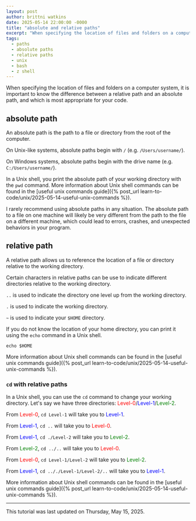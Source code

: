 ```yaml
---
layout: post
author: brittni watkins
date: 2025-05-14 22:00:00 -0000
title: "absolute and relative paths"
excerpt: "When specifying the location of files and folders on a computer system, it is important to know the difference between a relative path and an absolute path, and which is most appropriate for your code."
tags:
  - paths
  - absolute paths
  - relative paths
  - unix
  - bash
  - z shell
---
```


When specifying the location of files and folders on a computer system, it is important to know the difference between a relative path and an absolute path, and which is most appropriate for your code.

## absolute path

An absolute path is the path to a file or directory from the root of the computer.

On Unix-like systems, absolute paths begin with `/` (e.g. `/Users/username/`).

On Windows systems, absolute paths begin with the drive name (e.g. `C:/Users/username/`).

In a Unix shell, you print the absolute path of your working directory with the `pwd` command. More information about Unix shell commands can be found in the [useful unix commands guide]({% post_url learn-to-code/unix/2025-05-14-useful-unix-commands %}).

I rarely recommend using absolute paths in any situation.  The absolute path to a file on one machine will likely be very different from the path to the file on a different machine, which could lead to errors, crashes, and unexpected behaviors in your program.

## relative path

A relative path allows us to reference the location of a file or directory relative to the working directory.

Certain characters in relative paths can be use to indicate different directories relative to the working directory.

`..` is used to indicate the directory one level up from the working directory.

`.` is used to indicate the working directory.

`~` is used to indicate your `$HOME` directory.

If you do not know the location of your home directory, you can print it using the `echo` command in a Unix shell.

```shell
echo $HOME
```

More information about Unix shell commands can be found in the [useful unix commands guide]({% post_url learn-to-code/unix/2025-05-14-useful-unix-commands %}).

### `cd` with relative paths

In a Unix shell, you can use the `cd` command to change your working directory. Let's say we have three directories: <span style="color: red;">Level-0</span>/<span style="color: blue;">Level-1</span>/<span style="color: green;">Level-2</span>.

From <span style="color: red;">Level-0</span>, `cd Level-1` will take you to <span style="color: blue;">Level-1</span>.

From <span style="color: blue;">Level-1</span>, `cd ..` will take you to <span style="color: red;">Level-0</span>.

From <span style="color: blue;">Level-1</span>, `cd ./Level-2` will take you to <span style="color: green;">Level-2</span>.

From <span style="color: green;">Level-2</span>, `cd ../..` will take you to <span style="color: red;">Level-0</span>.

From <span style="color: red;">Level-0</span>, `cd Level-1/Level-2` will take you to <span style="color: green;">Level-2</span>.

From <span style="color: blue;">Level-1</span>, `cd .././Level-1/Level-2/..` will take you to <span style="color: blue;">Level-1</span>.

More information about Unix shell commands can be found in the [useful unix commands guide]({% post_url learn-to-code/unix/2025-05-14-useful-unix-commands %}).

----

This tutorial was last updated on Thursday, May 15, 2025.
